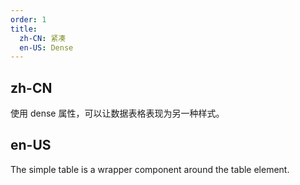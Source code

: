 ```yaml
---
order: 1
title:
  zh-CN: 紧凑
  en-US: Dense
---
```


## zh-CN

使用 dense 属性，可以让数据表格表现为另一种样式。

## en-US

The simple table is a wrapper component around the table element.
